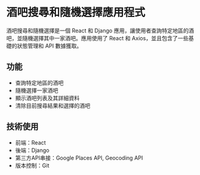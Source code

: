 # 酒吧搜尋和隨機選擇應用程式

酒吧搜尋和隨機選擇是一個 React 和 Django 應用，讓使用者查詢特定地區的酒吧，並隨機選擇其中一家酒吧。應用使用了 React 和 Axios，並且包含了一些基礎的狀態管理和 API 數據獲取。

## 功能
- 查詢特定地區的酒吧
- 隨機選擇一家酒吧
- 顯示酒吧列表及其詳細資料
- 清除目前搜尋結果和選擇的酒吧

## 技術使用
- 前端：React
- 後端：Django
- 第三方API串接：Google Places API, Geocoding API
- 版本控制：Git

